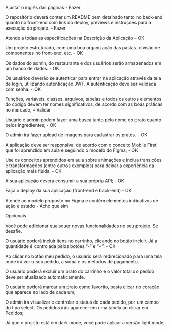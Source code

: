 Ajustar o inglês das páginas - Fazer

O repositório deverá conter um README bem detalhado tanto no back-end quanto no front-end com link do deploy, previews e instruções para a execução do projeto. - Fazer

Atende a todas as especificações na Descrição da Aplicação - OK

Um projeto estruturado, com uma boa organização das pastas, divisão de componentes no front-end, etc. - OK

Os dados do admin, do restaurante e dos usuários serão armazenados em um banco de dados. - OK

Os usuários deverão se autenticar para entrar na aplicação através da tela de login, utilizando autenticação JWT. A autenticação deve ser validada com senha. - OK

Funções, variáveis, classes, arquivos, tabelas e todos os outros elementos do código devem ter nomes significativos, de acordo com as boas práticas no mercado; - Validar

Usuário e admin podem fazer uma busca tanto pelo nome do prato quanto pelos ingredientes; - OK

O admin irá fazer upload de imagens para cadastrar os pratos. - OK

A aplicação deve ser responsiva, de acordo com o conceito Mobile First que foi aprendido em aula e seguindo o modelo do Figma; - OK

Use os conceitos aprendidos em aula sobre animações e inclua transições e transformações (entre outros exemplos) para deixar a experiência da aplicação mais fluida. - OK

A sua aplicação deverá consumir a sua própria API; - OK

Faça o deploy da sua aplicação (front-end e back-end) - OK

Atende ao modelo proposto no Figma e contém elementos indicativos de ação e estado - Acho que sim

Opcionais

Você pode adicionar quaisquer novas funcionalidades no seu projeto. Se desafie.

O usuário poderá incluir itens no carrinho, clicando no botão incluir. Já a quantidade é controlada pelos botões “-” e “+”. - OK

Ao clicar no botão meu pedido, o usuário será redirecionado para uma tela onde irá ver o seu pedido, a soma e os métodos de pagamento.

O usuário poderá excluir um prato do carrinho e o valor total do pedido deve ser atualizado automaticamente.

O usuário poderá marcar um prato como favorito, basta clicar no coração que aparece ao lado de cada um;

O admin irá visualizar e controlar o status de cada pedido, por um campo do tipo select. Os pedidos irão aparecer em uma tabela ao clicar em Pedidos;

Já que o projeto está em dark mode, você pode aplicar a versão light mode;